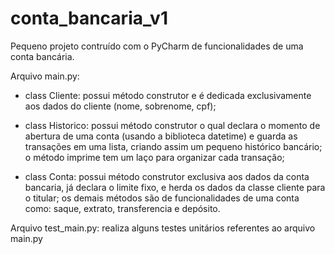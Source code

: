 # conta_bancaria_v1

Pequeno projeto contruído com o PyCharm de funcionalidades de uma conta bancária. 

Arquivo main.py:
- class Cliente: possui método construtor e é dedicada exclusivamente aos dados do cliente (nome, sobrenome, cpf);

- class Historico: possui método construtor o qual declara o momento de abertura de uma conta (usando a biblioteca datetime) e guarda as 
transações em uma lista, criando assim um pequeno histórico bancário; o método imprime tem um laço para organizar cada transação;

- class Conta: possui método construtor exclusiva aos dados da conta bancaria, já declara o limite fixo, e herda os dados da classe cliente
para o titular; os demais métodos são de funcionalidades de uma conta como: saque, extrato, transferencia e depósito. 

Arquivo test_main.py:
realiza alguns testes unitários referentes ao arquivo main.py 


